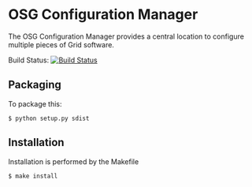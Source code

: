OSG Configuration Manager
=========================

The OSG Configuration Manager provides a central location to configure multiple pieces of Grid software.

Build Status:
[![Build Status](https://travis-ci.org/opensciencegrid/osg-configure.svg?branch=master)](https://travis-ci.org/opensciencegrid/osg-configure)

Packaging
---------

To package this:
```
$ python setup.py sdist
```

Installation
------------

Installation is performed by the Makefile
```
$ make install
```

